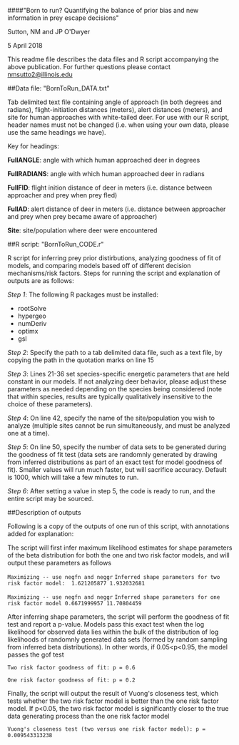 ####"Born to run? Quantifying the balance of prior bias and new information in prey escape decisions"

Sutton, NM and JP O'Dwyer

5 April 2018

This readme file describes the data files and R script accompanying the above publication. For further questions please contact nmsutto2@illinois.edu

##Data file: "BornToRun_DATA.txt"

Tab delimited text file containing angle of approach (in both degrees and radians), flight-initiation distances (meters), alert distances (meters), and site for human approaches with white-tailed deer. For use with our R script, header names must not be changed (i.e. when using your own data, please use the same headings we have).

Key for headings:

**FullANGLE**: angle with which human approached deer in degrees

**FullRADIANS**: angle with which human approached deer in radians

**FullFID**: flight inition distance of deer in meters (i.e. distance between approacher and prey when prey fled)

**FullAD**: alert distance of deer in meters (i.e. distance between approacher and prey when prey became aware of approacher)

**Site**: site/population where deer were encountered

##R script: "BornToRun_CODE.r"

R script for inferring prey prior distirbutions, analyzing goodness of fit of models, and comparing models based off of different decision mechanisms/risk factors. Steps for running the script and explanation of outputs are as follows:

*Step 1*: The following R packages must be installed:

* rootSolve
* hypergeo
* numDeriv
* optimx
* gsl

*Step 2*: Specify the path to a tab delimited data file, such as a text file, by copying the path in the quotation marks on line 15

*Step 3*: Lines 21-36 set species-specific energetic parameters that are held constant in our models. If not analyzing deer behavior,
	please adjust these parameters as needed depending on the species being considered (note that within species, results are typically
	qualitatively insensitive to the choice of these parameters).

*Step 4*: On line 42, specify the name of the site/population you wish to analyze (multiple sites cannot be run simultaneously,
	and must be analyzed one at a time).

*Step 5*: On line 50, specify the number of data sets to be generated during the goodness of fit test (data sets are randomnly
	generated by drawing from inferred distributions as part of an exact test for model goodness of fit). Smaller values will run
	much faster, but will sacrifice accuracy. Default is 1000, which will take a few minutes to run.

*Step 6*: After setting a value in step 5, the code is ready to run, and the entire script may be sourced.

##Description of outputs

Following is a copy of the outputs of one run of this script, with annotations added for explanation:

The script will first infer maximum likelihood estimates for shape parameters of the beta distribution for both the one and two risk factor models, and will output these parameters as follows

`Maximizing -- use negfn and neggr`
`Inferred shape parameters for two risk factor model:  1.621205877 1.932032681`

`Maximizing -- use negfn and neggr`
`Inferred shape parameters for one risk factor model 0.6671999957 11.70804459 `


After inferring shape parameters, the script will perform the goodness of fit test and report a p-value. Models pass this exact test when the log likelihood for observed data lies within the bulk of the distribution of log likelihoods of randomnly generated data sets (formed by random sampling from inferred beta distributions). In other words, if 0.05<p<0.95, the model passes the gof test

`Two risk factor goodness of fit: p = 0.6`

`One risk factor goodness of fit: p = 0.2`


Finally, the script will output the result of Vuong's closeness test, which tests whether the two risk factor model is better than the one risk factor model. If p<0.05, the two risk factor model is significantly closer to the true data generating process than the one risk factor model

`Vuong's closeness test (two versus one risk factor model): p = 0.009543313238`
